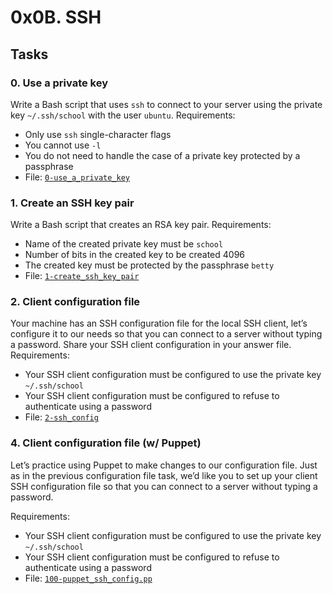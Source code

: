 # 0x0B. SSH
## Tasks

### 0. Use a private key
Write a Bash script that uses  `ssh`  to connect to your server using the private key  `~/.ssh/school`  with the user  `ubuntu`.
Requirements:
-   Only use  `ssh`  single-character flags
-   You cannot use  `-l`
-   You do not need to handle the case of a private key protected by a passphrase
-   File:  [`0-use_a_private_key`](https://github.com/Titania792/holberton-system_engineering-devops/blob/main/0x0B-ssh/0-use_a_private_key)

### 1. Create an SSH key pair

Write a Bash script that creates an RSA key pair.
Requirements:
-   Name of the created private key must be  `school`
-   Number of bits in the created key to be created 4096
-   The created key must be protected by the passphrase  `betty`
-   File:  [`1-create_ssh_key_pair`](https://github.com/Titania792/holberton-system_engineering-devops/blob/main/0x0B-ssh/1-create_ssh_key_pair)

### 2. Client configuration file
Your machine has an SSH configuration file for the local SSH client, let’s configure it to our needs so that you can connect to a server without typing a password. Share your SSH client configuration in your answer file.
Requirements:
-   Your SSH client configuration must be configured to use the private key  `~/.ssh/school`
-   Your SSH client configuration must be configured to refuse to authenticate using a password
-   File:  [`2-ssh_config`](https://github.com/Titania792/holberton-system_engineering-devops/blob/main/0x0B-ssh/2-ssh_config)

### 4. Client configuration file (w/ Puppet)
Let’s practice using Puppet to make changes to our configuration file. Just as in the previous configuration file task, we’d like you to set up your client SSH configuration file so that you can connect to a server without typing a password.

Requirements:
-   Your SSH client configuration must be configured to use the private key  `~/.ssh/school`
-   Your SSH client configuration must be configured to refuse to authenticate using a password
-   File:  [`100-puppet_ssh_config.pp`](https://github.com/Titania792/holberton-system_engineering-devops/blob/main/0x0B-ssh/100-puppet_ssh_config.pp)